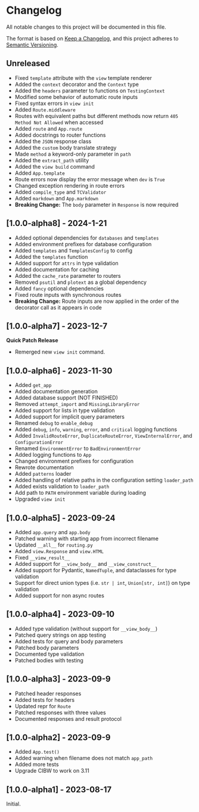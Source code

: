 # Changelog

All notable changes to this project will be documented in this file.

The format is based on [Keep a Changelog](https://keepachangelog.com/en/1.0.0/),
and this project adheres to [Semantic Versioning](https://semver.org/spec/v2.0.0.html).

## Unreleased

- Fixed `template` attribute with the `view` template renderer
- Added the `context` decorator and the `Context` type
- Added the `headers` parameter to functions on `TestingContext`
- Modified some behavior of automatic route inputs
- Fixed syntax errors in `view init`
- Added `Route.middleware`
- Routes with equivalent paths but different methods now return `405 Method Not Allowed` when accessed
- Added `route` and `App.route`
- Added docstrings to router functions
- Added the `JSON` response class
- Added the `custom` body translate strategy
- Made `method` a keyword-only parameter in `path`
- Added the `extract_path` utility
- Added the `view build` command
- Added `App.template`
- Route errors now display the error message when `dev` is `True`
- Changed exception rendering in route errors
- Added `compile_type` and `TCValidator`
- Added `markdown` and `App.markdown`
- **Breaking Change:** The `body` parameter in `Response` is now required

## [1.0.0-alpha8] - 2024-1-21

- Added optional dependencies for `databases` and `templates`
- Added environment prefixes for database configuration
- Added `templates` and `TemplatesConfig` to config
- Added the `templates` function
- Added support for `attrs` in type validation
- Added documentation for caching
- Added the `cache_rate` parameter to routers
- Removed `psutil` and `plotext` as a global dependency
- Added `fancy` optional dependencies
- Fixed route inputs with synchronous routes
- **Breaking Change:** Route inputs are now applied in the order of the decorator call as it appears in code

## [1.0.0-alpha7] - 2023-12-7

**Quick Patch Release**

- Remerged new `view init` command.

## [1.0.0-alpha6] - 2023-11-30

- Added `get_app`
- Added documentation generation
- Added database support (NOT FINISHED)
- Removed `attempt_import` and `MissingLibraryError`
- Added support for lists in type validation
- Added support for implicit query parameters
- Renamed `debug` to `enable_debug`
- Added `debug`, `info`, `warning`, `error`, and `critical` logging functions
- Added `InvalidRouteError`, `DuplicateRouteError`, `ViewInternalError`, and `ConfigurationError`
- Renamed `EnvironmentError` to `BadEnvironmentError`
- Added logging functions to `App`
- Changed environment prefixes for configuration
- Rewrote documentation
- Added `patterns` loader
- Added handling of relative paths in the configuration setting `loader_path`
- Added exists validation to `loader_path`
- Add path to `PATH` environment variable during loading
- Upgraded `view init`

## [1.0.0-alpha5] - 2023-09-24

- Added `app.query` and `app.body`
- Patched warning with starting app from incorrect filename
- Updated `__all__` for `routing.py`
- Added `view.Response` and `view.HTML`
- Fixed `__view_result__`
- Added support for `__view_body__` and `__view_construct__`
- Added support for Pydantic, `NamedTuple`, and dataclasses for type validation
- Support for direct union types (i.e. `str | int`, `Union[str, int]`) on type validation
- Added support for non async routes

## [1.0.0-alpha4] - 2023-09-10
- Added type validation (without support for `__view_body__`)
- Patched query strings on app testing
- Added tests for query and body parameters
- Patched body parameters
- Documented type validation
- Patched bodies with testing

## [1.0.0-alpha3] - 2023-09-9
- Patched header responses
- Added tests for headers
- Updated repr for `Route`
- Patched responses with three values
- Documented responses and result protocol

## [1.0.0-alpha2] - 2023-09-9

- Added `App.test()`
- Added warning when filename does not match `app_path`
- Added more tests
- Upgrade CIBW to work on 3.11

## [1.0.0-alpha1] - 2023-08-17

Initial.

